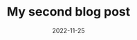 ---
slug: "my-second-blog-post"
date: "2022-11-25"
title: "My second blog post"
summary: "In this blog post we test to see if the page renders correctly"
---